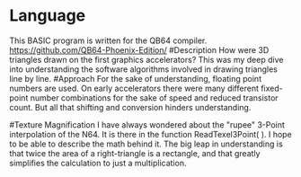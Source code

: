 # Language
 This BASIC program is written for the QB64 compiler.
 https://github.com/QB64-Phoenix-Edition/
#Description
 How were 3D triangles drawn on the first graphics accelerators? This was my deep dive into understanding the software algorithms involved in drawing triangles line by line.
#Approach
 For the sake of understanding, floating point numbers are used. On early accelerators there were many different fixed-point number combinations for the sake of speed and reduced transistor count. But all that shifting and conversion hinders understanding.
 
#Texture Magnification
 I have always wondered about the "rupee" 3-Point interpolation of the N64. It is there in the function ReadTexel3Point( ). I hope to be able to describe the math behind it. The big leap in understanding is that twice the area of a right-triangle is a rectangle, and that greatly simplifies the calculation to just a multiplication.
 